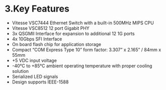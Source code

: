# 3.Key Features

* Vitesse VSC7444 Ethernet Switch with a built-in 500MHz MIPS CPU
* Vitesse VSC8512 12 port Gigabit PHY
* 3x QSGMII Interface for expansion to additional 12 1G ports
* 4x 10Gbps SFI Interface
* On board flash chip for application storage
* Compact “COM Express Type 10” form factor: 3.307” x 2.165” / 84mm x 55mm
* +5 VDC input voltage
* -40°C to +85°C ambient operating temperature with proper cooling solution
* Serialized LED signals
* Design supports IEEE-1588 



